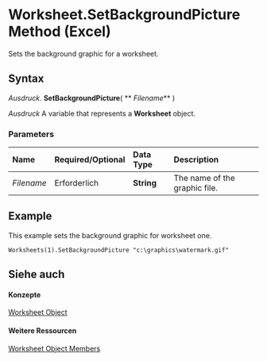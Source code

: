 
# Worksheet.SetBackgroundPicture Method (Excel)

Sets the background graphic for a worksheet.


## Syntax

 _Ausdruck_. **SetBackgroundPicture**( ** _Filename_** )

 _Ausdruck_ A variable that represents a **Worksheet** object.


### Parameters



|**Name**|**Required/Optional**|**Data Type**|**Description**|
|:-----|:-----|:-----|:-----|
| _Filename_|Erforderlich|**String**|The name of the graphic file.|

## Example

This example sets the background graphic for worksheet one.


```
Worksheets(1).SetBackgroundPicture "c:\graphics\watermark.gif"
```


## Siehe auch


#### Konzepte


[Worksheet Object](182b705e-854a-81cc-a4b0-59b942de55ae.md)
#### Weitere Ressourcen


[Worksheet Object Members](http://msdn.microsoft.com/library/f8c1afea-1a1c-f5e4-37e3-52c434c8c157%28Office.15%29.aspx)